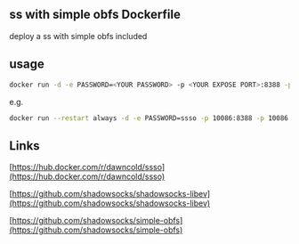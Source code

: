 ## ss with simple obfs Dockerfile

deploy a ss with simple obfs included

## usage
```bash
docker run -d -e PASSWORD=<YOUR PASSWORD> -p <YOUR EXPOSE PORT>:8388 -p <YOUR EXPOSE UDP PORT>:8388/udp dawncold/ssso:latest
```

e.g.
```bash
docker run --restart always -d -e PASSWORD=ssso -p 10086:8388 -p 10086:8388/udp dawncold/ssso:latest
```


## Links

[https://hub.docker.com/r/dawncold/ssso](https://hub.docker.com/r/dawncold/ssso)

[https://github.com/shadowsocks/shadowsocks-libev](https://github.com/shadowsocks/shadowsocks-libev)

[https://github.com/shadowsocks/simple-obfs](https://github.com/shadowsocks/simple-obfs)
